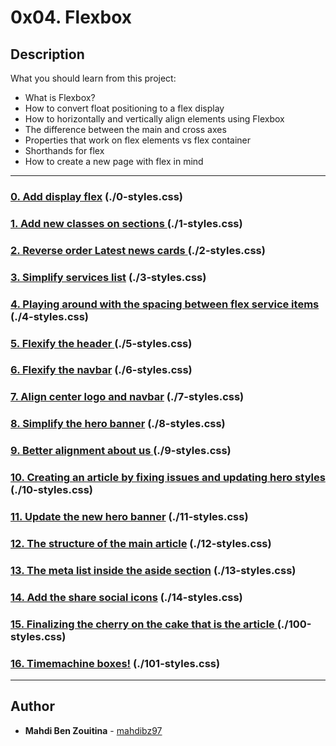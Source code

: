 # 0x04. Flexbox

## Description
What you should learn from this project:

* What is Flexbox?
* How to convert float positioning to a flex display
* How to horizontally and vertically align elements using Flexbox
* The difference between the main and cross axes
* Properties that work on flex elements vs flex container
* Shorthands for flex
* How to create a new page with flex in mind
---

### [0. Add display flex](./0-index.html) (./0-styles.css)

### [1. Add new classes on sections ](./1-index.html) (./1-styles.css)

### [2. Reverse order Latest news cards ](./2-index.html) (./2-styles.css)

### [3. Simplify services list](./3-index.html) (./3-styles.css)

### [4. Playing around with the spacing between flex service items](./4-index.html) (./4-styles.css)

### [5. Flexify the header ](./5-index.html) (./5-styles.css)

### [6. Flexify the navbar](./6-index.html) (./6-styles.css)

### [7. Align center logo and navbar](./7-index.html) (./7-styles.css)

### [8. Simplify the hero banner](./8-index.html) (./8-styles.css)

### [9. Better alignment about us ](./9-index.html) (./9-styles.css)

### [10. Creating an article by fixing issues and updating hero styles](./10-index.html) (./10-styles.css)

### [11. Update the new hero banner](./11-index.html) (./11-styles.css)

### [12. The structure of the main article](./12-index.html) (./12-styles.css)

### [13. The meta list inside the aside section](./13-index.html) (./13-styles.css)

### [14. Add the share social icons](./14-index.html) (./14-styles.css)

### [15. Finalizing the cherry on the cake that is the article ](./100-index.html) (./100-styles.css)

### [16. Timemachine boxes!](./101-index.html) (./101-styles.css)

---

## Author
* **Mahdi Ben Zouitina** - [mahdibz97](https://github.com/mahdibz97)